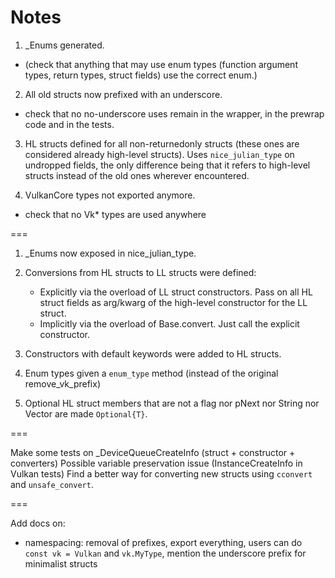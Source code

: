 # Notes

1. _Enums generated.
 - (check that anything that may use enum types (function argument types, return types, struct fields) use the correct enum.)

2. All old structs now prefixed with an underscore.
- check that no no-underscore uses remain in the wrapper, in the prewrap code and in the tests.

3. HL structs defined for all non-returnedonly structs (these ones are considered already high-level structs). Uses `nice_julian_type` on undropped fields, the only difference being that it refers to high-level structs instead of the old ones wherever encountered.

4. VulkanCore types not exported anymore.
- check that no Vk\* types are used anywhere

===

1. _Enums now exposed in nice_julian_type.

2. Conversions from HL structs to LL structs were defined:
    - Explicitly via the overload of LL struct constructors.
        Pass on all HL struct fields as arg/kwarg of the high-level constructor for the LL struct.
    - Implicitly via the overload of Base.convert.
        Just call the explicit constructor.

3. Constructors with default keywords were added to HL structs.

4. Enum types given a `enum_type` method (instead of the original remove_vk_prefix)

5. Optional HL struct members that are not a flag nor pNext nor String nor Vector are made `Optional{T}`.

===

Make some tests on _DeviceQueueCreateInfo (struct + constructor + converters)
Possible variable preservation issue (InstanceCreateInfo in Vulkan tests)
Find a better way for converting new structs using `cconvert` and `unsafe_convert`.

===

Add docs on:
- namespacing: removal of prefixes, export everything, users can do `const vk = Vulkan` and `vk.MyType`, mention the underscore prefix for minimalist structs

